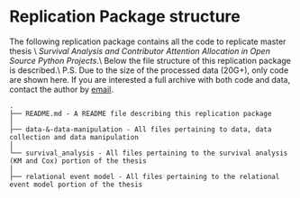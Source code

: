 # Replication Package structure

The following replication package contains all the code to replicate master thesis \\
*Survival Analysis and Contributor Attention Allocation in Open Source Python Projects*.\\
Below the file structure of this replication package is described.\\
P.S.
Due to the size of the processed data (20G+), only code are shown here. If you are interested a full archive with both code and data, contact the author by [email](xc.ecnu@gmai.com).
```
.
├── README.md - A README file describing this replication package
│
├── data-&-data-manipulation - All files pertaining to data, data collection and data manipulation
│
└── survival_analysis - All files pertaining to the survival analysis (KM and Cox) portion of the thesis
│
├── relational event model - All files pertaining to the relational event model portion of the thesis
```
